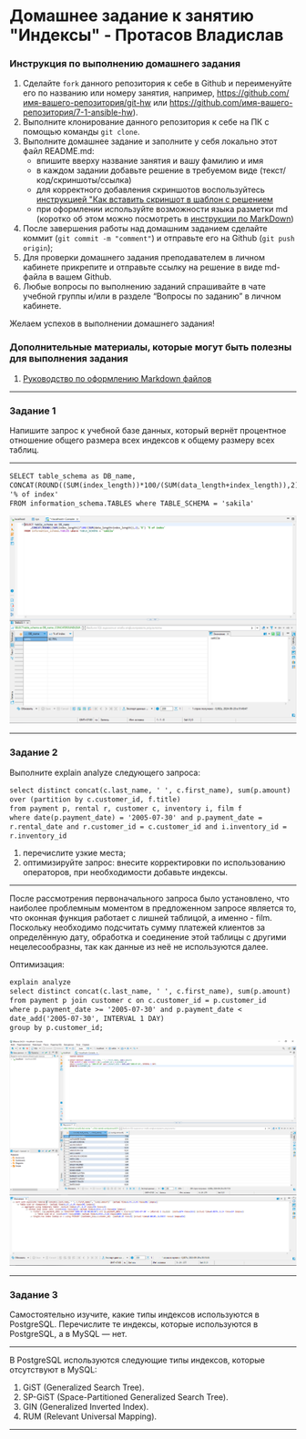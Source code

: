 # Домашнее задание к занятию "Индексы" - Протасов Владислав


### Инструкция по выполнению домашнего задания

   1. Сделайте `fork` данного репозитория к себе в Github и переименуйте его по названию или номеру занятия, например, https://github.com/имя-вашего-репозитория/git-hw или  https://github.com/имя-вашего-репозитория/7-1-ansible-hw).
   2. Выполните клонирование данного репозитория к себе на ПК с помощью команды `git clone`.
   3. Выполните домашнее задание и заполните у себя локально этот файл README.md:
      - впишите вверху название занятия и вашу фамилию и имя
      - в каждом задании добавьте решение в требуемом виде (текст/код/скриншоты/ссылка)
      - для корректного добавления скриншотов воспользуйтесь [инструкцией "Как вставить скриншот в шаблон с решением](https://github.com/netology-code/sys-pattern-homework/blob/main/screen-instruction.md)
      - при оформлении используйте возможности языка разметки md (коротко об этом можно посмотреть в [инструкции  по MarkDown](https://github.com/netology-code/sys-pattern-homework/blob/main/md-instruction.md))
   4. После завершения работы над домашним заданием сделайте коммит (`git commit -m "comment"`) и отправьте его на Github (`git push origin`);
   5. Для проверки домашнего задания преподавателем в личном кабинете прикрепите и отправьте ссылку на решение в виде md-файла в вашем Github.
   6. Любые вопросы по выполнению заданий спрашивайте в чате учебной группы и/или в разделе “Вопросы по заданию” в личном кабинете.
   
Желаем успехов в выполнении домашнего задания!
   
### Дополнительные материалы, которые могут быть полезны для выполнения задания

1. [Руководство по оформлению Markdown файлов](https://gist.github.com/Jekins/2bf2d0638163f1294637#Code)

---

### Задание 1

Напишите запрос к учебной базе данных, который вернёт процентное отношение общего размера всех индексов к общему размеру всех таблиц.

---

```
SELECT table_schema as DB_name, CONCAT(ROUND((SUM(index_length))*100/(SUM(data_length+index_length)),2),'%') '% of index'
FROM information_schema.TABLES where TABLE_SCHEMA = 'sakila'
```

![alt text](https://github.com/VladisProtas/Indexes/blob/main/img/Снимок.PNG)

---

### Задание 2

Выполните explain analyze следующего запроса:

```
select distinct concat(c.last_name, ' ', c.first_name), sum(p.amount) over (partition by c.customer_id, f.title)
from payment p, rental r, customer c, inventory i, film f
where date(p.payment_date) = '2005-07-30' and p.payment_date = r.rental_date and r.customer_id = c.customer_id and i.inventory_id = r.inventory_id
```

1) перечислите узкие места;
2) оптимизируйте запрос: внесите корректировки по использованию операторов, при необходимости добавьте индексы.

---

После рассмотрения первоначального запроса было установлено, что наиболее проблемным моментом в предложенном запросе является то, что оконная функция работает с лишней таблицой, а именно - film. Поскольку необходимо подсчитать сумму платежей клиентов за определённую дату, обработка и соединение этой таблицы с другими нецелесообразны, так как данные из неё не используются далее.

Оптимизация:

```
explain analyze
select distinct concat(c.last_name, ' ', c.first_name), sum(p.amount)
from payment p join customer c on c.customer_id = p.customer_id
where p.payment_date >= '2005-07-30' and p.payment_date < date_add('2005-07-30', INTERVAL 1 DAY)
group by p.customer_id;
```

![alt text](https://github.com/VladisProtas/Indexes/blob/main/img/Снимок4.PNG)
![alt text](https://github.com/VladisProtas/Indexes/blob/main/img/Снимок5.PNG)

---

### Задание 3

Самостоятельно изучите, какие типы индексов используются в PostgreSQL. Перечислите те индексы, которые используются в PostgreSQL, а в MySQL — нет.

---

В PostgreSQL используются следующие типы индексов, которые отсутствуют в MySQL: 
1) GiST (Generalized Search Tree).
2) SP-GiST (Space-Partitioned Generalized Search Tree).
3) GIN (Generalized Inverted Index).
4) RUM (Relevant Universal Mapping).

---
